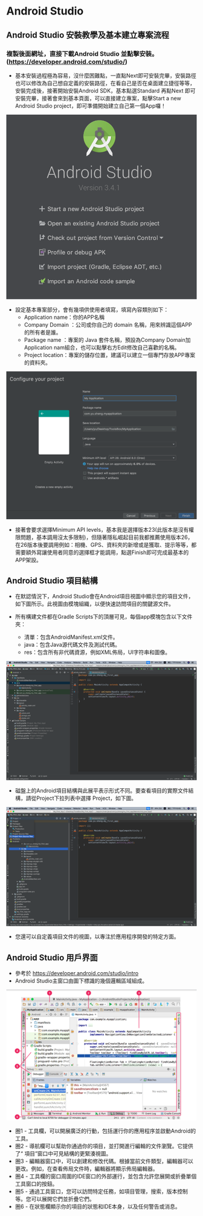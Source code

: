 # Android Studio
## Android Studio 安裝教學及基本建立專案流程
### 複製後面網址，直接下載Android Studio 並點擊安裝。(https://developer.android.com/studio/)
* 基本安裝過程極為容易，沒什麼困難點，一直點Next即可安裝完畢，安裝路徑也可以修改為自己想自定義的安裝路徑，在看自己是否在桌面建立捷徑等等，安裝完成後，接著開始安裝Android SDK，基本點選Standard 再點Next 即可安裝完畢，接著會來到基本頁面，可以直接建立專案，點擊Start a new Android Studio project，即可準備開始建立自己第一個App囉！    
  
![](https://github.com/sheng19960125/Base-AndroidStudio/blob/master/android_studio_menu.png)   
  
* 設定基本專案部分，會有幾項供使用者填寫，填寫內容類別如下：  
    * Application name：你的APP名稱  
    * Company Domain  ：公司或你自己的 domain 名稱，用來辨識這個APP的所有者是誰。  
    * Package name    ：專案的 Java 套件名稱，預設為Company Domain加Application nam組合，也可以點擊右方Edit修改自己喜歡的名稱。  
    * Project location：專案的儲存位置，建議可以建立一個專門存放APP專案的資料夾。  
  
![](https://github.com/sheng19960125/Base-AndroidStudio/blob/master/android_studio_set_type.png)   
  
* 接著會要求選擇Minimum API levels，基本我是選擇版本23(此版本是沒有權限問題，基本調用沒太多限制)，但隨著隱私崛起目前我都推薦使用版本26，在26版本後要調用例如：相機、GPS、資料夾的新增或是獲取、提示等等，都需要額外寫讓使用者同意的選擇框才能調用，點選Finish即可完成最基本的APP架設。  
  
## Android Studio 項目結構
* 在默認情況下，Android Studio會在Android項目視圖中顯示您的項目文件，如下圖所示。此視圖由模塊組織，以便快速訪問項目的關鍵源文件。  
  
* 所有構建文件都在Gradle Scripts下的頂層可見，每個app模塊包含以下文件夾：  
   * 清單：包含AndroidManifest.xml文件。  
   * java：包含Java源代碼文件及測試代碼。  
   * res：包含所有非代碼資源，例如XML佈局，UI字符串和圖像。  
  
![](https://github.com/sheng19960125/Base-AndroidStudio/blob/master/android_studio_main.png)  
  
* 磁盤上的Android項目結構與此展平表示形式不同。要查看項目的實際文件結構，請從Project下拉列表中選擇 Project，如下圖。  
  
![](https://github.com/sheng19960125/Base-AndroidStudio/blob/master/android_studio_main_project.png)  
  
* 您還可以自定義項目文件的視圖，以專注於應用程序開發的特定方面。  

## Android Studio 用戶界面
* 參考於 https://developer.android.com/studio/intro   
* Android Studio主窗口由圖下標識的幾個邏輯區域組成。  
  
![](https://github.com/sheng19960125/Base-AndroidStudio/blob/master/android_studio_tools.png)    
   
* 圈1 - 工具欄，可以開展廣泛的行動，包括運行你的應用程序並啟動Android的工具。
* 圈2 - 導航欄可以幫助你通過你的項目，並打開進行編輯的文件瀏覽。它提供了“ 項目”窗口中可見結構的更緊湊視圖。
* 圈3 - 編輯器窗口中，可以創建和修改代碼。根據當前文件類型，編輯器可以更改。例如，在查看佈局文件時，編輯器將顯示佈局編輯器。
* 圈4 - 工具欄的窗口周圍的IDE窗口的外部運行，並包含允許您展開或折疊單個工具窗口的按鈕。
* 圈5 - 通過工具窗口，您可以訪問特定任務，如項目管理，搜索，版本控制等。您可以展開它們並折疊它們。
* 圈6 - 在狀態欄顯示你的項目的狀態和IDE本身，以及任何警告或消息。
